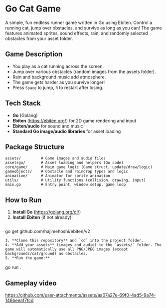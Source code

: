 # Go Cat Game

A simple, fun endless runner game written in Go using Ebiten. Control a running cat, jump over obstacles, and survive as long as you can! The game features animated sprites, sound effects, rain, and randomly selected obstacles from your asset folder.

## Game Description
- You play as a cat running across the screen.
- Jump over various obstacles (random images from the assets folder).
- Rain and background music add atmosphere.
- The game gets harder as you survive longer!
- Press `Space` to jump, `R` to restart after losing.

## Tech Stack
- **Go** (Golang)
- **Ebiten** (https://ebiten.org/) for 2D game rendering and input
- **Ebiten/audio** for sound and music
- **Standard Go image/audio libraries** for asset loading

## Package Structure
```
assets/         # Game images and audio files
assetsgo/       # Asset loading and helpers (Go code)
core/game/      # Main game logic (Game struct, update/draw/logic)
gameobjects/    # Obstacle and raindrop types and logic
animation/      # Animator for sprite animation
utils/          # Utility functions (collision, drawing, input)
main.go         # Entry point, window setup, game loop
```

## How to Run
1. **Install Go** (https://golang.org/dl/)
2. **Install Ebiten** (if not already):
   ```
go get github.com/hajimehoshi/ebiten/v2
   ```
3. **Clone this repository** and `cd` into the project folder.
4. **Add your assets** (images and audio) to the `assets/` folder. The game will automatically use all PNG/JPEG images (except backgrounds/cat/ground) as obstacles.
5. **Run the game:**
   ```
go run .
   

## Gameplay video

https://github.com/user-attachments/assets/aa07a27e-69f0-4ad5-9a74-146beeaf7fcd

